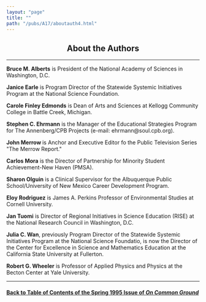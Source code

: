 ```yaml
---
layout: "page"
title: ""
path: "/pubs/A17/aboutauth4.html"
---
```

<main>
<center><h2>About the Authors
</h2></center>
<hr/>
<b>Bruce M. Alberts</b> is President of the National Academy of Sciences
in Washington, D.C.
<p>
<b>Janice Earle</b> is Program Director of the Statewide Systemic
Initiatives Program at the National Science Foundation.
</p><p>
<b>Carole Finley Edmonds</b> is Dean of Arts and Sciences at Kellogg
Community College in Battle Creek, Michigan.
</p><p>
<b>Stephen C. Ehrmann</b> is the Manager of the Educational Strategies
Program for The Annenberg/CPB Projects (e-mail: ehrmann@soul.cpb.org).
</p><p>
<b>John Merrow </b>is Anchor and Executive Editor fo the Public Television
Series "The Merrow Report."
</p><p>
<b>Carlos Mora</b> is the Director of Partnership for Minority Student
Achievement-New Haven (PMSA).
</p><p>
<b>Sharon Olguin</b> is a Clinical Supervisor for the Albuquerque Public
School/University of New Mexico Career Development Program.
</p><p>
<b>Eloy Rodriguez</b> is James A. Perkins Professor of Environmental
Studies at Cornell University.
</p><p>
<b>Jan Tuomi</b> is Director of Regional Initiatives in Science Education
(RISE) at the National Research Council in Washington, D.C.
</p><p>
<b>Julia C. Wan</b>, previously Program Director of the Statewide Systemic
Initiatives Program at the National Science Foundatio, is now the Director
of the Center for Excellence in Science and Mathematics Education at the
California State University at Fullerton.
</p><p>
<b>Robert G. Wheeler</b> is Professor of Applied Physics and Physics at
the Becton Center at Yale University.
</p><hr/>
<h4><a href="/pubs/A17/">Back to
Table of Contents of the Spring 1995 Issue of <i>On Common
Ground</i></a>
</h4>
</main>
